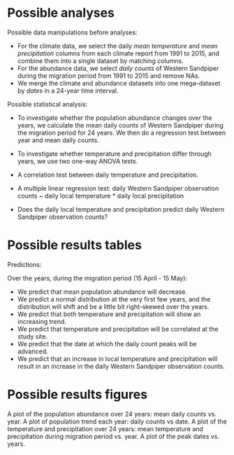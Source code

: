 # Possible analyses

Possible data manipulations before analyses:

- For the climate data, we select the daily *mean temperature* and *mean precipitation* columns from each climate
 report from 1991 to 2015, and combine them into a single dataset by matching columns.
- For the abundance data, we select *daily counts* of Western Sandpiper during the migration period from 1991 to 
  2015 and remove NAs.
- We merge the climate and abundance datasets into one mega-dataset by *dates* in a 24-year time interval. 

Possible statistical analysis:

- To investigate whether the population abundance changes over the years, we calculate the mean daily counts of
Western Sandpiper during the migration period for 24 years. We then do a regression test between year and mean daily counts.
- To investigate whether temperature and precipitation differ through years, we use two one-way ANOVA tests.  
- A correlation test between daily temperature and precipitation.
- A multiple linear regression test: daily Western Sandpiper observation counts ~ daily local temperature * daily local precipitation 



- Does the daily local temperature and precipitation predict daily Western Sandpiper observation counts?




# Possible results tables
Predictions:

Over the years, during the migration period (15 April - 15 May):

- We predict that mean population abundance will decrease.
- We predict a normal distribution at the very first few years, and the distribution will shift and be a little bit right-skewed over the years.
- We predict that both temperature and precipitation will show an increasing trend. 
- We predict that temperature and precipitation will be correlated at the study site.
- We predict that the date at which the daily count peaks will be advanced.
- We predict that an increase in local temperature and precipitation will result in an increase in the daily Western Sandpiper observation counts.

# Possible results figures

A plot of the population abundance over 24 years: mean daily counts vs. year.
A plot of population trend each year: daily counts vs date.
A plot of the temperature and precipitation over 24 years: mean temperature and precipitation during migration period vs. year.
A plot of the peak dates vs. years.
